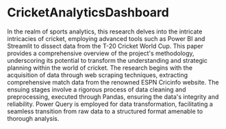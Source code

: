 # CricketAnalyticsDashboard
In the realm of sports analytics, this research delves into the intricate intricacies of cricket, employing advanced tools such as Power BI and Streamlit to dissect data from the T-20 Cricket World Cup. This paper provides a comprehensive overview of the project's methodology, underscoring its potential to transform the understanding and strategic planning within the world of cricket. The research begins with the acquisition of data through web scraping techniques, extracting comprehensive match data from the renowned ESPN Cricinfo website. The ensuing stages involve a rigorous process of data cleaning and preprocessing, executed through Pandas, ensuring the data's integrity and reliability. Power Query is employed for data transformation, facilitating a seamless transition from raw data to a structured format amenable to thorough analysis. 
